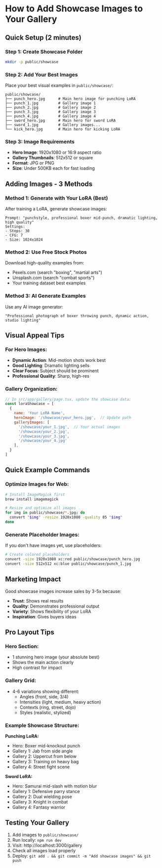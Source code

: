 # How to Add Showcase Images to Your Gallery

## Quick Setup (2 minutes)

### Step 1: Create Showcase Folder
```bash
mkdir -p public/showcase
```

### Step 2: Add Your Best Images
Place your best visual examples in `public/showcase/`:

```
public/showcase/
├── punch_hero.jpg      # Main hero image for punching LoRA
├── punch_1.jpg         # Gallery image 1
├── punch_2.jpg         # Gallery image 2
├── punch_3.jpg         # Gallery image 3
├── punch_4.jpg         # Gallery image 4
├── sword_hero.jpg      # Main hero for sword LoRA
├── sword_1.jpg         # Gallery images...
└── kick_hero.jpg       # Main hero for kicking LoRA
```

### Step 3: Image Requirements
- **Hero Image**: 1920x1080 or 16:9 aspect ratio
- **Gallery Thumbnails**: 512x512 or square
- **Format**: JPG or PNG
- **Size**: Under 500KB each for fast loading

## Adding Images - 3 Methods

### Method 1: Generate with Your LoRA (Best)
After training a LoRA, generate showcase images:
```
Prompt: "punchstyle, professional boxer mid-punch, dramatic lighting, high quality"
Settings: 
- Steps: 30
- CFG: 7
- Size: 1024x1024
```

### Method 2: Use Free Stock Photos
Download high-quality examples from:
- Pexels.com (search "boxing", "martial arts")
- Unsplash.com (search "combat sports")
- Your training dataset best examples

### Method 3: AI Generate Examples
Use any AI image generator:
```
"Professional photograph of boxer throwing punch, dynamic action, studio lighting"
```

## Visual Appeal Tips

### For Hero Images:
- **Dynamic Action**: Mid-motion shots work best
- **Good Lighting**: Dramatic lighting sells
- **Clear Focus**: Subject should be prominent
- **Professional Quality**: Sharp, high-res

### Gallery Organization:
```javascript
// In src/app/gallery/page.tsx, update the showcase data:
const loraShowcase = [
  {
    name: 'Your LoRA Name',
    heroImage: '/showcase/your_hero.jpg',  // Update path
    galleryImages: [
      '/showcase/your_1.jpg',  // Your actual images
      '/showcase/your_2.jpg',
      '/showcase/your_3.jpg',
      '/showcase/your_4.jpg'
    ],
  }
]
```

## Quick Example Commands

### Optimize Images for Web:
```bash
# Install ImageMagick first
brew install imagemagick

# Resize and optimize all images
for img in public/showcase/*.jpg; do
  convert "$img" -resize 1920x1080 -quality 85 "$img"
done
```

### Generate Placeholder Images:
If you don't have images yet, use placeholders:
```bash
# Create colored placeholders
convert -size 1920x1080 xc:red public/showcase/punch_hero.jpg
convert -size 512x512 xc:blue public/showcase/punch_1.jpg
```

## Marketing Impact

Good showcase images increase sales by 3-5x because:
- **Trust**: Shows real results
- **Quality**: Demonstrates professional output  
- **Variety**: Shows flexibility of your LoRA
- **Inspiration**: Gives buyers ideas

## Pro Layout Tips

### Hero Section:
- 1 stunning hero image (your absolute best)
- Shows the main action clearly
- High contrast for impact

### Gallery Grid:
- 4-6 variations showing different:
  - Angles (front, side, 3/4)
  - Intensities (light, medium, heavy action)
  - Contexts (ring, street, dojo)
  - Styles (realistic, stylized)

### Example Showcase Structure:

**Punching LoRA:**
- Hero: Boxer mid-knockout punch
- Gallery 1: Jab from side angle
- Gallery 2: Uppercut from below
- Gallery 3: Training on heavy bag
- Gallery 4: Street fight scene

**Sword LoRA:**
- Hero: Samurai mid-slash with motion blur
- Gallery 1: Defensive parry stance
- Gallery 2: Dual wielding pose
- Gallery 3: Knight in combat
- Gallery 4: Fantasy warrior

## Testing Your Gallery

1. Add images to `public/showcase/`
2. Run locally: `npm run dev`
3. Visit: http://localhost:3000/gallery
4. Check all images load properly
5. Deploy: `git add . && git commit -m "Add showcase images" && git push`
